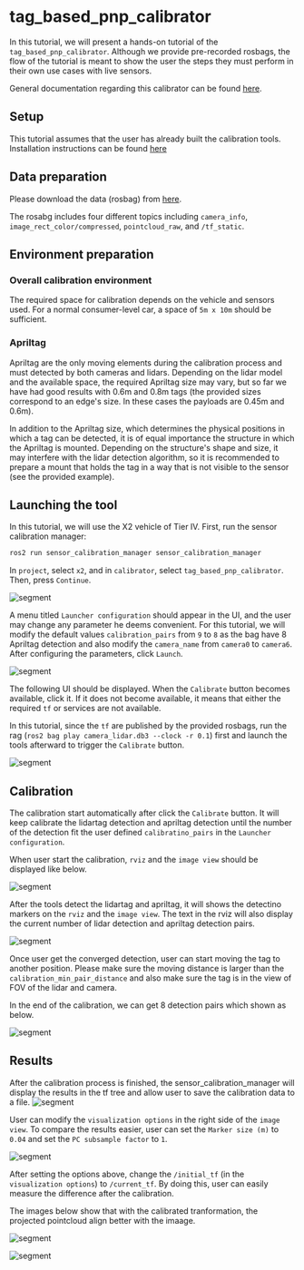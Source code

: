 # tag_based_pnp_calibrator

In this tutorial, we will present a hands-on tutorial of the `tag_based_pnp_calibrator`. Although we provide pre-recorded rosbags, the flow of the tutorial is meant to show the user the steps they must perform in their own use cases with live sensors.

General documentation regarding this calibrator can be found [here](../../tag_based_pnp_calibrator/README.md).

## Setup

This tutorial assumes that the user has already built the calibration tools.
Installation instructions can be found [here](../../README.md)

## Data preparation

Please download the data (rosbag) from [here](https://drive.google.com/drive/folders/1gFrrchW9mWM1huWMYuJ0nWB2n1BfCJag?usp=drive_link).

The rosabg includes four different topics including `camera_info`, `image_rect_color/compressed`, `pointcloud_raw`, and `/tf_static`.

## Environment preparation

### Overall calibration environment

The required space for calibration depends on the vehicle and sensors used. For a normal consumer-level car, a space of `5m x 10m` should be sufficient.

### Apriltag

Apriltag are the only moving elements during the calibration process and must detected by both cameras and lidars.
Depending on the lidar model and the available space, the required Apriltag size may vary, but so far we have had good results with 0.6m and 0.8m tags (the provided sizes correspond to an edge's size. In these cases the payloads are 0.45m and 0.6m).

In addition to the Apriltag size, which determines the physical positions in which a tag can be detected, it is of equal importance the structure in which the Apriltag is mounted. Depending on the structure's shape and size, it may interfere with the lidar detection algorithm, so it is recommended to prepare a mount that holds the tag in a way that is not visible to the sensor (see the provided example).

## Launching the tool

In this tutorial, we will use the X2 vehicle of Tier IV.
First, run the sensor calibration manager:

```bash
ros2 run sensor_calibration_manager sensor_calibration_manager
```

In `project`, select `x2`, and in `calibrator`, select `tag_based_pnp_calibrator`. Then, press `Continue`.

![segment](../images/tag_based_pnp_calibrator/menu1.jpg)

A menu titled `Launcher configuration` should appear in the UI, and the user may change any parameter he deems convenient.
For this tutorial, we will modify the default values `calibration_pairs` from `9` to `8` as the bag have 8 Apriltag detection and also modify the `camera_name` from `camera0` to `camera6`. After configuring the parameters, click `Launch`.

![segment](../images/tag_based_pnp_calibrator/menu2.jpg)

The following UI should be displayed. When the `Calibrate` button becomes available, click it.
If it does not become available, it means that either the required `tf` or services are not available.

In this tutorial, since the `tf` are published by the provided rosbags, run the rag (`ros2 bag play camera_lidar.db3 --clock -r 0.1`) first and launch the tools afterward to trigger the `Calibrate` button.

![segment](../images/tag_based_pnp_calibrator/menu3.jpg)

## Calibration

The calibration start automatically after click the `Calibrate` button. It will keep calibrate the lidartag detection and apriltag detection until the number of the detection fit the user defined `calibratino_pairs` in the `Launcher configuration`.

When user start the calibration, `rviz` and the `image view` should be displayed like below.

![segment](../images/tag_based_pnp_calibrator/visualization1.jpg)

After the tools detect the lidartag and apriltag, it will shows the detectino markers on the `rviz` and the `image view`. The text in the rviz will also display the current number of lidar detection and apriltag detection pairs.

![segment](../images/tag_based_pnp_calibrator/visualization2.jpg)

Once user get the converged detection, user can start moving the tag to another position. Please make sure the moving distance is larger than the `calibration_min_pair_distance` and also make sure the tag is in the view of FOV of the lidar and camera.

In the end of the calibration, we can get 8 detection pairs which shown as below.

![segment](../images/tag_based_pnp_calibrator/visualization3.jpg)

## Results

After the calibration process is finished, the sensor_calibration_manager will display the results in the tf tree and allow user to save the calibration data to a file.
![segment](../images/tag_based_pnp_calibrator/menu4.jpg)

User can modify the `visualization options` in the right side of the `image view`. To compare the results easier, user can set the `Marker size (m)` to `0.04` and set the `PC subsample factor` to `1`.

![segment](../images/tag_based_pnp_calibrator/visualization_bar.jpg)

After setting the options above, change the `/initial_tf` (in the `visualization options`) to `/current_tf`. By doing this, user can easily measure the difference after the calibration.

The images below show that with the calibrated tranformation, the projected pointcloud align better with the imaage.

![segment](../images/tag_based_pnp_calibrator/init_tf.jpg)

![segment](../images/tag_based_pnp_calibrator/calibrated_tf.jpg)
